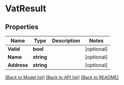 # VatResult

## Properties

Name | Type | Description | Notes
------------ | ------------- | ------------- | -------------
**Valid** | **bool** |  | [optional] 
**Name** | **string** |  | [optional] 
**Address** | **string** |  | [optional] 

[[Back to Model list]](../README.md#documentation-for-models) [[Back to API list]](../README.md#documentation-for-api-endpoints) [[Back to README]](../README.md)


